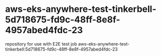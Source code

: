 # aws-eks-anywhere-test-tinkerbell-5d718675-fd9c-48ff-8e8f-4957abed4fdc-23
repository for use with E2E test job aws-eks-anywhere-test-tinkerbell:5d718675-fd9c-48ff-8e8f-4957abed4fdc-23
